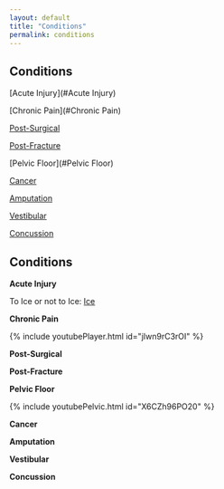 ```yaml
---
layout: default
title: "Conditions"
permalink: conditions
---
```

## Conditions

[Acute Injury](#Acute Injury)

[Chronic Pain](#Chronic Pain)

[Post-Surgical](#Post-Surgical)

[Post-Fracture](#Post-Fracture)

[Pelvic Floor](#Pelvic Floor)

[Cancer](#Cancer)

[Amputation](#Amputation)

[Vestibular](#Vestibular)

[Concussion](#Concussion)

## Conditions

**Acute Injury** <a name="Acute Injury"></a>

To Ice or not to Ice: [Ice](https://physiotherapy.ca/blog/ice-or-not-ice)

**Chronic Pain** <a name="Chronic Pain"></a>

{% include youtubePlayer.html id="jIwn9rC3rOI" %}

**Post-Surgical** <a name="Post-Surgical"></a>

**Post-Fracture** <a name="Post-Fracture"></a>

**Pelvic Floor** <a name="Pelvic Floor"></a>

{% include youtubePelvic.html id="X6CZh96PO20" %}

**Cancer** <a name="Cancer"></a>

**Amputation** <a name="Amputation"></a>

**Vestibular** <a name="Vestibular"></a>

**Concussion** <a name="Concussion"></a>


